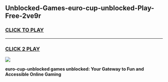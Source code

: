 
## Unblocked-Games-euro-cup-unblocked-Play-Free-2ve9r
<h3>
<a href="https://premium76.site?title=euro-cup-unblocked&ref=19M">CLICK TO PLAY</a></h3>
<hr>

<h3>
<a href="https://premium76.site?title=euro-cup-unblocked&ref=19M">CLICK 2 PLAY</a>
  
</h3>

<a href="https://premium76.site?title=euro-cup-unblocked&ref=19M"><img src="https://clearcache.store/games.png"></a>


**euro-cup-unblocked games unblocked: Your Gateway to Fun and Accessible Online Gaming**
